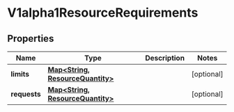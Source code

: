 

# V1alpha1ResourceRequirements

## Properties

Name | Type | Description | Notes
------------ | ------------- | ------------- | -------------
**limits** | [**Map&lt;String, ResourceQuantity&gt;**](ResourceQuantity.md) |  |  [optional]
**requests** | [**Map&lt;String, ResourceQuantity&gt;**](ResourceQuantity.md) |  |  [optional]



